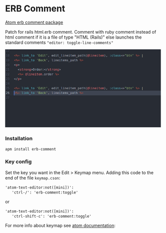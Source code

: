 # ERB Comment

 [Atom erb comment package](http://github.com)

Patch for rails html.erb comment.
Comment with ruby ​​comment instead of html comment if it is a file of type "HTML (Rails)" else launches the standard comments `"editor: toggle-line-comments"`

![erb comment example](https://github.com/xurdedix/atom-erb-comment/blob/master/resources/atom-erb-comment.png?raw=true)

### Installation

```
apm install erb-comment
```
### Key config
Set the key you want in the Edit > Keymap menu. Adding this code to the end of the file `keymap.cson`:
```
'atom-text-editor:not([mini])':
   'ctrl-/': 'erb-comment:toggle'
 ```
 or
```
'atom-text-editor:not([mini])':
   'ctrl-shift-c': 'erb-comment:toggle'
 ```

For more info about keymap see [atom documentation](http://flight-manual.atom.io/using-atom/sections/basic-customization/#customizing-keybindings):
